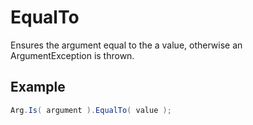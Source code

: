 # EqualTo

Ensures the argument equal to the a value, otherwise an ArgumentException is thrown.

## Example

``` c#
Arg.Is( argument ).EqualTo( value );
```